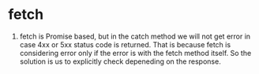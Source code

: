 # fetch

1. fetch is Promise based, but in the catch method we will not get error in case 4xx or 5xx status code is returned. That is because fetch is considering error only if the error is with the fetch method itself. So the solution is us to explicitly check depeneding on the response.

